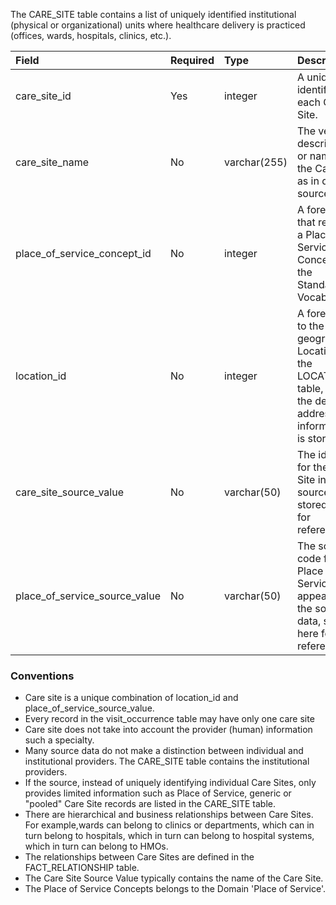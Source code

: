 The CARE_SITE table contains a list of uniquely identified institutional (physical or organizational) units where healthcare delivery is practiced (offices, wards, hospitals, clinics, etc.).

Field|Required|Type|Description
:--------------------------------|:--------|:------------|:------------------------
|care_site_id|Yes|integer|A unique identifier for each Care Site.|
|care_site_name|No|varchar(255)|The verbatim description or name of the Care Site as in data source|
|place_of_service_concept_id|No|integer|A foreign key that refers to a Place of Service Concept ID in the Standardized Vocabularies.|
|location_id|No|integer|A foreign key to the geographic Location in the LOCATION table, where the detailed address information is stored.|
|care_site_source_value|No|varchar(50)|The identifier for the Care Site in the source data, stored here for reference.|
|place_of_service_source_value|No|varchar(50)|The source code for the Place of Service as it appears in the source data, stored here for reference.|

### Conventions
  * Care site is a unique combination of location_id and place_of_service_source_value.
  * Every record in the visit_occurrence table may have only one care site
  * Care site does not take into account the provider (human) information such a specialty.
  * Many source data do not make a distinction between individual and institutional providers. The CARE_SITE table contains the institutional providers.
  * If the source, instead of uniquely identifying individual Care Sites, only provides limited information such as Place of Service, generic or "pooled" Care Site records are listed in the CARE_SITE table.
  * There are hierarchical and business relationships between Care Sites. For example,wards can belong to clinics or departments, which can in turn belong to hospitals, which in turn can belong to hospital systems, which in turn can belong to HMOs.
  * The relationships between Care Sites are defined in the FACT_RELATIONSHIP table.
  * The Care Site Source Value typically contains the name of the Care Site.
  * The Place of Service Concepts belongs to the Domain 'Place of Service'.